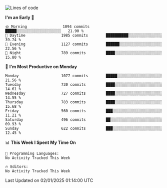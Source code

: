 <!--START_SECTION:waka-->
![Lines of code](https://img.shields.io/badge/From%20Hello%20World%20I%27ve%20Written-40.1%20million%20lines%20of%20code-blue)

**I'm an Early 🐤** 

```text
🌞 Morning                1094 commits        █████░░░░░░░░░░░░░░░░░░░░   21.90 % 
🌆 Daytime                1985 commits        ██████████░░░░░░░░░░░░░░░   39.74 % 
🌃 Evening                1127 commits        ██████░░░░░░░░░░░░░░░░░░░   22.56 % 
🌙 Night                  789 commits         ████░░░░░░░░░░░░░░░░░░░░░   15.80 % 
```
📅 **I'm Most Productive on Monday** 

```text
Monday                   1077 commits        █████░░░░░░░░░░░░░░░░░░░░   21.56 % 
Tuesday                  730 commits         ████░░░░░░░░░░░░░░░░░░░░░   14.61 % 
Wednesday                727 commits         ████░░░░░░░░░░░░░░░░░░░░░   14.55 % 
Thursday                 783 commits         ████░░░░░░░░░░░░░░░░░░░░░   15.68 % 
Friday                   560 commits         ███░░░░░░░░░░░░░░░░░░░░░░   11.21 % 
Saturday                 496 commits         ██░░░░░░░░░░░░░░░░░░░░░░░   09.93 % 
Sunday                   622 commits         ███░░░░░░░░░░░░░░░░░░░░░░   12.45 % 
```


📊 **This Week I Spent My Time On** 

```text
💬 Programming Languages: 
No Activity Tracked This Week

🔥 Editors: 
No Activity Tracked This Week
```


 Last Updated on 02/01/2025 01:14:00 UTC
<!--END_SECTION:waka-->
```
